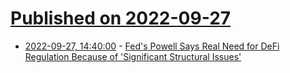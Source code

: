 # [Published on 2022-09-27](index.md)

* [2022-09-27, 14:40:00](https://news.slashdot.org/story/22/09/27/140211/feds-powell-says-real-need-for-defi-regulation-because-of-significant-structural-issues?utm_source=rss1.0mainlinkanon&utm_medium=feed) - [Fed's Powell Says Real Need for DeFi Regulation Because of 'Significant Structural Issues'](https://news.slashdot.org/story/22/09/27/140211/feds-powell-says-real-need-for-defi-regulation-because-of-significant-structural-issues?utm_source=rss1.0mainlinkanon&utm_medium=feed)

